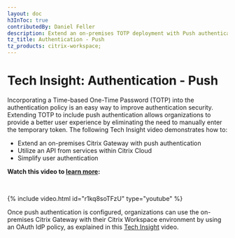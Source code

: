 ```yaml
---
layout: doc
h3InToc: true
contributedBy: Daniel Feller
description: Extend an on-premises TOTP deployment with Push authentication, eliminating the need for users to manually enter the temporary token.
tz_title: Authentication - Push
tz_products: citrix-workspace;
---
```

# Tech Insight: Authentication - Push

Incorporating a Time-based One-Time Password (TOTP) into the authentication policy is an easy way to improve authentication security. Extending TOTP to include push authentication allows organizations to provide a better user experience by eliminating the need to manually enter the temporary token. The following Tech Insight video demonstrates how to:

-  Extend an on-premises Citrix Gateway with push authentication
-  Utilize an API from services within Citrix Cloud
-  Simplify user authentication

**Watch this video to [learn more](https://www.youtube.com/watch?v=r1kq8soTFzU):**

&nbsp;

{% include video.html id="r1kq8soTFzU" type="youtube" %}

Once push authentication is configured, organizations can use the on-premises Citrix Gateway with their Citrix Workspace environment by using an OAuth IdP policy, as explained in this [Tech Insight](/en-us/tech-zone/learn/tech-insights/gateway-idp.html) video.
